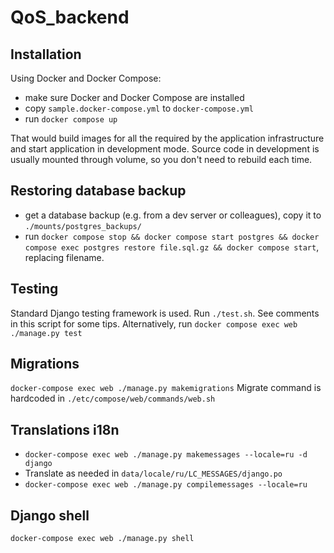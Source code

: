 # QoS_backend

## Installation

Using Docker and Docker Compose:

- make sure Docker and Docker Compose are installed
- copy `sample.docker-compose.yml` to `docker-compose.yml`
- run `docker compose up`

That would build images for all the required by the application infrastructure and start application in development mode.
Source code in development is usually mounted through volume, so you don't need to rebuild each time.

## Restoring database backup

- get a database backup (e.g. from a dev server or colleagues), copy it to `./mounts/postgres_backups/`
- run `docker compose stop && docker compose start postgres && docker compose exec postgres restore file.sql.gz && docker compose start`, replacing filename.

## Testing

Standard Django testing framework is used. Run `./test.sh`. See comments in this script for some tips.
Alternatively, run `docker compose exec web ./manage.py test`

## Migrations

`docker-compose exec web ./manage.py makemigrations`
Migrate command is hardcoded in `./etc/compose/web/commands/web.sh`

## Translations i18n

- `docker-compose exec web ./manage.py makemessages --locale=ru -d django`
- Translate as needed in `data/locale/ru/LC_MESSAGES/django.po`
- `docker-compose exec web ./manage.py compilemessages --locale=ru`

## Django shell
`docker-compose exec web ./manage.py shell`
